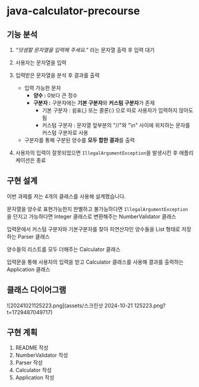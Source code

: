 # java-calculator-precourse

## 기능 분석

1. *“덧셈할 문자열을 입력해 주세요.”* 라는 문자열 출력 후 입력 대기
2. 사용자는 문자열을 입력
3. 입력받은 문자열을 분석 후 결과를 출력

   * 입력 가능한 문자
     * **양수 :** 0보다 큰 정수
     * **구분자 :** 구분자에는 **기본 구분자**와 **커스텀 구분자**가 존재
       * 기본 구분자 : 쉼표(,) 또는 콜론(:) 으로 따로 사용자가 입력하지 않아도 됨
       * 커스텀 구분자 : 문자열 앞부분의 "//"와 "\\n" 사이에 위치하는 문자를 커스텀 구분자로 사용
   * 구분자를 통해 구분된 양수를 **모두 합한 결과**를 출력
4. 사용자의 입력이 잘못되었으면 `IllegalArgumentException`을 발생시킨 후 애플리케이션은 종료



## 구현 설계

이번 과제를 저는 4개의 클래스를 사용해 설계했습니다.

문자열을 양수로 표현가능한지 판별하고 불가능하다면 `IllegalArgumentException` 을 던지고 가능하다면 Integer 클래스로 변환해주는 NumberValidator 클래스

입력문에서 커스텀 구분자와 기본구분자를 찾아 피연산자인 양수들을 List 형태로 저장하는 Parser 클래스

양수들의 리스트를 모두 더해주는 Calculator 클래스

입력문을 통해 사용자의 입력을 받고 Calculator 클래스를 사용해 결과를 출력하는 Application 클래스

## 클래스 다이어그램

![20241021125223.png](assets/스크린샷 2024-10-21 125223.png?t=1729487049717)

## 구현 계획

1. README 작성
2. NumberValidator 작성
3. Parser 작성
4. Calculator 작성
5. Application 작성
